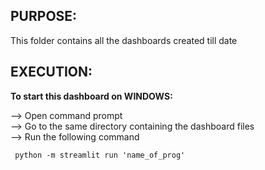 **PURPOSE:**
--

This folder contains all the dashboards created till date

**EXECUTION:**
--

**To start this dashboard on WINDOWS:**

--> Open command prompt\
--> Go to the same directory containing the dashboard files\
--> Run the following command
```
 python -m streamlit run 'name_of_prog'
```
